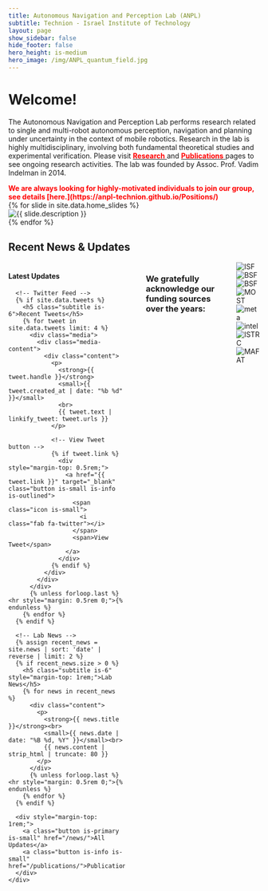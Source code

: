 ```yaml
---
title: Autonomous Navigation and Perception Lab (ANPL)
subtitle: Technion - Israel Institute of Technology
layout: page
show_sidebar: false
hide_footer: false
hero_height: is-medium
hero_image: /img/ANPL_quantum_field.jpg 
---
```


# Welcome! 

The Autonomous Navigation and Perception Lab performs research related to single and multi-robot autonomous perception, navigation and planning under uncertainty in the context of mobile robotics. Research in the lab is highly multidisciplinary, involving both fundamental theoretical studies and experimental verification. Please visit [<span style="color:red">
<b>Research</b>
</span>](https://anpl-technion.github.io/research/) and [<span style="color:red">
<b>Publications</b>
</span>](https://anpl-technion.github.io/publications/) pages to see ongoing research activities. The lab was founded by Assoc. Prof. Vadim Indelman in 2014.


<span style="color:red">
<b>
We are always looking for highly-motivated individuals to join our group, see details [here.](https://anpl-technion.github.io/Positions/)
</b>
</span>

<div class="slick-slider">
  {% for slide in site.data.home_slides %}
    <div>
      <img src="{{ slide.image }}" alt="{{ slide.description }}">
    </div>
  {% endfor %}
</div>

## Recent News & Updates

<div class="columns is-multiline">
  <div class="column is-12">
    <div class="box">
      <h4>Latest Updates</h4>
      
      <!-- Twitter Feed -->
      {% if site.data.tweets %}
        <h5 class="subtitle is-6">Recent Tweets</h5>
        {% for tweet in site.data.tweets limit: 4 %}
          <div class="media">
            <div class="media-content">
              <div class="content">
                <p>
                  <strong>{{ tweet.handle }}</strong>
                  <small>{{ tweet.created_at | date: "%b %d" }}</small>
                  <br>
                  {{ tweet.text | linkify_tweet: tweet.urls }}
                </p>
                
                <!-- View Tweet button -->
                {% if tweet.link %}
                  <div style="margin-top: 0.5rem;">
                    <a href="{{ tweet.link }}" target="_blank" class="button is-small is-info is-outlined">
                      <span class="icon is-small">
                        <i class="fab fa-twitter"></i>
                      </span>
                      <span>View Tweet</span>
                    </a>
                  </div>
                {% endif %}
              </div>
            </div>
          </div>
          {% unless forloop.last %}<hr style="margin: 0.5rem 0;">{% endunless %}
        {% endfor %}
      {% endif %}
      
      <!-- Lab News -->
      {% assign recent_news = site.news | sort: 'date' | reverse | limit: 2 %}
      {% if recent_news.size > 0 %}
        <h5 class="subtitle is-6" style="margin-top: 1rem;">Lab News</h5>
        {% for news in recent_news %}
          <div class="content">
            <p>
              <strong>{{ news.title }}</strong><br>
              <small>{{ news.date | date: "%B %d, %Y" }}</small><br>
              {{ news.content | strip_html | truncate: 80 }}
            </p>
          </div>
          {% unless forloop.last %}<hr style="margin: 0.5rem 0;">{% endunless %}
        {% endfor %}
      {% endif %}
      
      <div style="margin-top: 1rem;">
        <a class="button is-primary is-small" href="/news/">All Updates</a>
        <a class="button is-info is-small" href="/publications/">Publications</a>
      </div>
    </div>
  </div>
</div>





<hr>

### We gratefully acknowledge our funding sources over the years: 

<div class="horizontal-grid-container">
  <div class="grid-item">
    <img src="/img/funding/ISF-logo3.png" alt="ISF">
  </div>
  <div class="grid-item">
    <img src="/img/funding/NSF-logo.jpeg" alt="BSF">
  </div>
  <div class="grid-item">
    <img src="/img/funding/BSF-logo.png" alt="BSF">
  </div>
  <div class="grid-item">
    <img src="/img/funding/MOST-logo3.jpeg" alt="MOST">
  </div>
  <div class="grid-item">
    <img src="/img/funding/meta.png" alt="meta">
  </div>
  <div class="grid-item">
    <img src="/img/funding/intel-150x150.png" alt="intel">
  </div>
  <div class="grid-item">
    <img src="/img/funding/ISTRC.png" alt="ISTRC">
  </div>
  <div class="grid-item">
    <img src="/img/funding/MAFAT-logo.png" alt="MAFAT">
  </div>
  <!-- <div class="grid-item">
    <img src="/img/funding/TASP-logo.png" alt="TASP">
  </div> -->
  <!-- Add more grid items for more images -->
</div>

